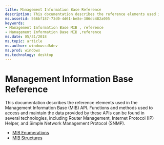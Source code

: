 ```yaml
---
title: Management Information Base Reference
description: This documentation describes the reference elements used in the Management Information Base (MIB) API.
ms.assetid: 566bf187-73d0-4d61-be8e-306dc482a005
keywords:
- Management Information Base MIB , reference
- Management Information Base MIB ,reference
ms.date: 05/31/2018
ms.topic: article
ms.author: windowssdkdev
ms.prod: windows
ms.technology: desktop
---
```


# Management Information Base Reference

This documentation describes the reference elements used in the Management Information Base (MIB) API. Functions and methods used to access and maintain the data provided by these APIs can be found in several technologies, including Router Management, Internet Protocol (IP) Helper, and Simple Network Management Protocol (SNMP).

-   [MIB Enumerations](mib-enumerations.md)
-   [MIB Structures](mib-structures.md)

 

 




